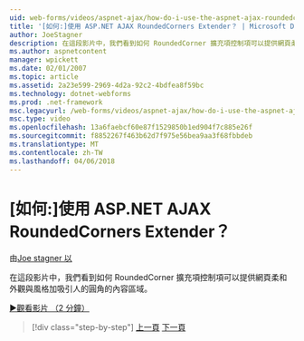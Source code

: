 ```yaml
---
uid: web-forms/videos/aspnet-ajax/how-do-i-use-the-aspnet-ajax-roundedcorners-extender
title: '[如何:]使用 ASP.NET AJAX RoundedCorners Extender？ | Microsoft Docs'
author: JoeStagner
description: 在這段影片中，我們看到如何 RoundedCorner 擴充項控制項可以提供網頁柔和的外觀及操作吸引人的圓角加入內容區域...
ms.author: aspnetcontent
manager: wpickett
ms.date: 02/01/2007
ms.topic: article
ms.assetid: 2a23e599-2969-4d2a-92c2-4bdfea8f59bc
ms.technology: dotnet-webforms
ms.prod: .net-framework
msc.legacyurl: /web-forms/videos/aspnet-ajax/how-do-i-use-the-aspnet-ajax-roundedcorners-extender
msc.type: video
ms.openlocfilehash: 13a6faebcf60e87f1529850b1ed904f7c885e26f
ms.sourcegitcommit: f8852267f463b62d7f975e56bea9aa3f68fbbdeb
ms.translationtype: MT
ms.contentlocale: zh-TW
ms.lasthandoff: 04/06/2018
---
```

<a name="how-do-i-use-the-aspnet-ajax-roundedcorners-extender"></a>[如何:]使用 ASP.NET AJAX RoundedCorners Extender？
====================
由[Joe stagner 以](https://github.com/JoeStagner)

在這段影片中，我們看到如何 RoundedCorner 擴充項控制項可以提供網頁柔和外觀與風格加吸引人的圓角的內容區域。

[&#9654;觀看影片 （2 分鐘）](https://channel9.msdn.com/Blogs/ASP-NET-Site-Videos/how-do-i-use-the-aspnet-ajax-roundedcorners-extender)

> [!div class="step-by-step"]
> [上一頁](how-do-i-use-an-aspnet-ajax-scriptmanagerproxy.md)
> [下一頁](how-do-i-use-the-aspnet-ajax-timer-control.md)
